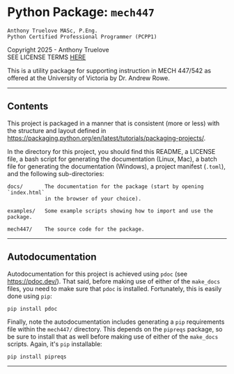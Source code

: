 # Python Package: `mech447`

    Anthony Truelove MASc, P.Eng.
    Python Certified Professional Programmer (PCPP1)

Copyright 2025 - Anthony Truelove  
SEE LICENSE TERMS [HERE](./LICENSE)

This is a utility package for supporting instruction in MECH 447/542 as
offered at the University of Victoria by Dr. Andrew Rowe.

--------


## Contents

This project is packaged in a manner that is consistent (more or less) with
the structure and layout defined in <https://packaging.python.org/en/latest/tutorials/packaging-projects/>.

In the directory for this project, you should find this README, a LICENSE file,
a bash script for generating the documentation (Linux, Mac), a batch file for
generating the documentation (Windows), a project manifest (`.toml`), and
the following sub-directories:

    docs/       The documentation for the package (start by opening `index.html`
                in the browser of your choice).

    examples/   Some example scripts showing how to import and use the package.

    mech447/    The source code for the package.

--------


## Autodocumentation

Autodocumentation for this project is achieved using `pdoc` (see
<https://pdoc.dev/>). That said, before making use of either of the `make_docs`
files, you need to make sure that `pdoc` is installed. Fortunately, this is 
easily done using `pip`:

    pip install pdoc

Finally, note the autodocumentation includes generating a `pip` requirements
file within the `mech447/` directory. This depends on the `pipreqs` package, so
be sure to install that as well before making use of either of the `make_docs`
scripts. Again, it's `pip` installable:

    pip install pipreqs

--------
